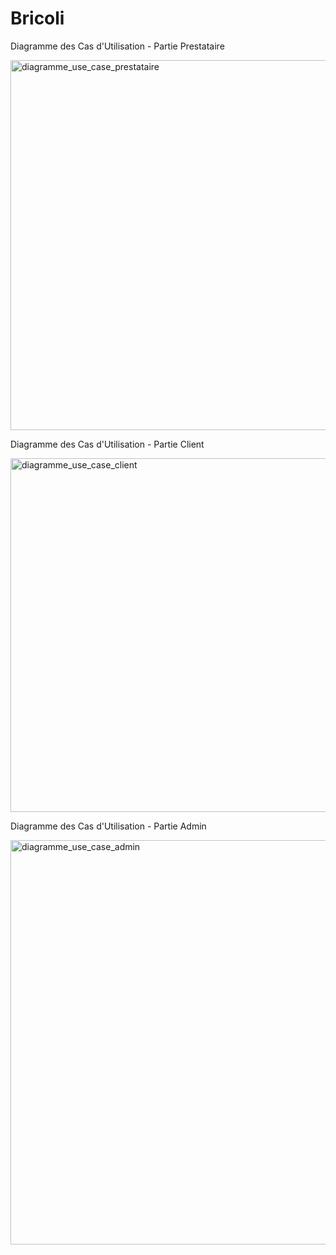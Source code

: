 # Bricoli
Diagramme des Cas d'Utilisation - Partie Prestataire


<img width="592" alt="diagramme_use_case_prestataire" src="https://github.com/user-attachments/assets/3b726202-ac18-4391-8874-d6a3b7dd39cc">


Diagramme des Cas d'Utilisation - Partie Client

<img width="566" alt="diagramme_use_case_client" src="https://github.com/user-attachments/assets/3b9c8430-fc88-400f-a7c2-7e80348d4888">

Diagramme des Cas d'Utilisation - Partie Admin

<img width="647" alt="diagramme_use_case_admin" src="https://github.com/user-attachments/assets/acca8e84-596b-4bc8-a19c-128908567b72">
